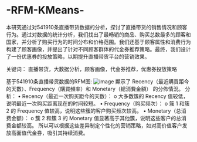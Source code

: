 # -RFM-KMeans-
本研究通过对541910条直播带货数据的分析，探讨了直播带货的销售情况和顾客行为。通过对数据的统计分析，我们找出了最畅销的商品、购买总数最多的顾客和国家，并分析了购买行为的时间分布和价格范围。我们还基于顾客属性和消费行为构建了顾客画像，并提出了针对不同顾客群体的代金券推荐策略。最终，我们设计了一份优惠券的投放策略，以期提升直播带货平台的营销效果。


关键词：
直播带货，大数据分析，顾客画像，代金券推荐，优惠券投放策略

基于541910条直播带货数据的RFM图:
![image](https://github.com/user-attachments/assets/e283a03f-c2fd-4349-b88f-58d5f853f16c)
顯示了 Recency（最近購買距今的天數）、Frequency（購買頻率）和 Monetary（總消費金額） 的分佈情況。
分析：
•	Recency（最近一次购买距今的天数）：
o	大多数簇的 Recency 值较低，说明最近一次购买距离现在的时间较短。
•	Frequency（购买频次）：
o	簇 1 和簇 2 的 Frequency 值较高，说明这些簇的客户购买频次较高。
•	Monetary（总消费金额）：
o	簇 2 和簇 3 的 Monetary 值显著高于其他簇，说明这些客户的总消费金额较高。
所以可以根据这些差异制定个性化的营销策略，如对高价值客户发放高面值代金券，吸引其持续消费。
